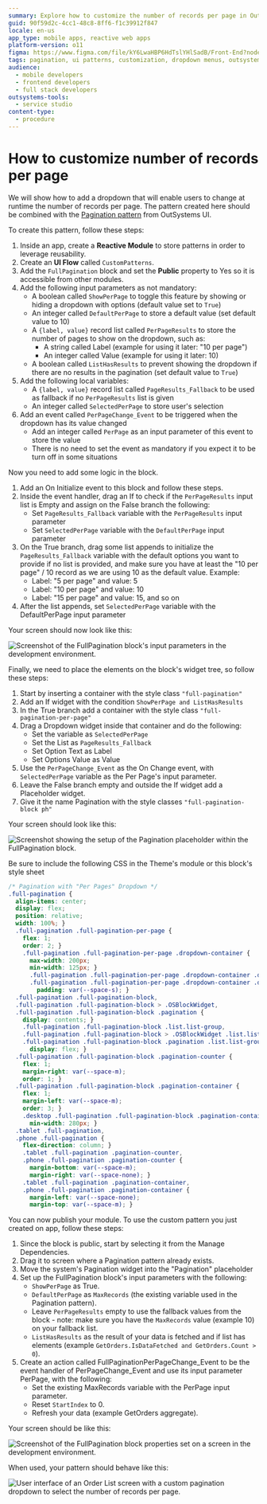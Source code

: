 ```yaml
---
summary: Explore how to customize the number of records per page in OutSystems 11 (O11) using a dropdown in a Reactive Module.
guid: 90f59d2c-4cc1-48c8-8ff6-f1c39912f847
locale: en-us
app_type: mobile apps, reactive web apps
platform-version: o11
figma: https://www.figma.com/file/kY6LwaHBP6HdTslYHlSadB/Front-End?node-id=1042:318
tags: pagination, ui patterns, customization, dropdown menus, outsystems ui
audience:
  - mobile developers
  - frontend developers
  - full stack developers
outsystems-tools:
  - service studio
content-type:
  - procedure
---
```


# How to customize number of records per page

We will show how to add a dropdown that will enable users to change at runtime the number of records per page.
The pattern created here should be combined with the [Pagination pattern](https://success.outsystems.com/documentation/11/developing_an_application/design_ui/patterns/using_mobile_and_reactive_patterns/navigation/pagination/) from OutSystems UI.

To create this pattern, follow these steps:

1. Inside an app, create a **Reactive Module** to store patterns in order to leverage reusability.
1. Create an **UI Flow** called `CustomPatterns`.
1. Add the `FullPagination` block and set the **Public** property to Yes so it is accessible from other modules.
1. Add the following input parameters as not mandatory:
    * A boolean called `ShowPerPage` to toggle this feature by showing or hiding a dropdown with options (default value set to `True`)
    * An integer called `DefaultPerPage` to store a default value (set default value to 10)
    * A `{label, value}` record list called `PerPageResults` to store the number of pages to show on the dropdown, such as:
        * A string called Label (example for using it later: "10 per page")
        * An integer called Value (example for using it later: 10)
    * A boolean called `ListHasResults` to prevent showing the dropdown if there are no results in the pagination (set default value to `True`)
1. Add the following local variables:
    * A `{label, value}` record list called `PageResults_Fallback` to be used as fallback if no `PerPageResults` list is given
    * An integer called `SelectedPerPage` to store user's selection
1. Add an event called `PerPageChange_Event` to be triggered when the dropdown has its value changed
    * Add an integer called `PerPage` as an input parameter of this event to store the value
    * There is no need to set the event as mandatory if you expect it to be turn off in some situations

Now you need to add some logic in the block.

1. Add an On Initialize event to this block and follow these steps.
1. Inside the event handler, drag an If to check if the `PerPageResults` input list is Empty and assign on the False branch the following:
    * Set `PageResults_Fallback` variable with the `PerPageResults` input parameter
    * Set `SelectedPerPage` variable with the `DefaultPerPage` input parameter
1. On the True branch, drag some list appends to initialize the `PageResults_Fallback` variable with the default options you want to provide if no list is provided, and make sure you have at least the "10 per page" / 10 record as we are using 10 as the default value. Example:
    * Label: "5 per page" and value: 5
    * Label: "10 per page" and value: 10
    * Label: "15 per page" and value: 15, and so on
1. After the list appends, set `SelectedPerPage` variable with the DefaultPerPage input parameter

Your screen should now look like this:

![Screenshot of the FullPagination block's input parameters in the development environment.](images/fullpagination-input-parameters-ss.png "FullPagination Input Parameters")

Finally, we need to place the elements on the block's widget tree, so follow these steps:

1. Start by inserting a container with the style class `"full-pagination"`
1. Add an If widget with the condition `ShowPerPage and ListHasResults`
1. In the True branch add a container with the style class `"full-pagination-per-page"`
1. Drag a Dropdown widget inside that container and do the following:
    * Set the variable as `SelectedPerPage`
    * Set the List as `PageResults_Fallback`
    * Set Option Text as Label
    * Set Options Value as Value
1. Use the `PerPageChange_Event` as the On Change event, with `SelectedPerPage` variable as the Per Page's input parameter.
1. Leave the False branch empty and outside the If widget add a Placeholder widget.
1. Give it the name Pagination with the style classes `"full-pagination-block ph"`

Your screen should look like this:

![Screenshot showing the setup of the Pagination placeholder within the FullPagination block.](images/pagination-placeholder-ss.png "Pagination Placeholder Setup")

Be sure to include the following CSS in the Theme's module or this block's style sheet

```css
/* Pagination with "Per Pages" Dropdown */
.full-pagination {
  align-items: center;
  display: flex;
  position: relative;
  width: 100%; }
  .full-pagination .full-pagination-per-page {
    flex: 1;
    order: 2; }
    .full-pagination .full-pagination-per-page .dropdown-container {
      max-width: 200px;
      min-width: 125px; }
      .full-pagination .full-pagination-per-page .dropdown-container .dropdown-display,
      .full-pagination .full-pagination-per-page .dropdown-container .dropdown {
        padding: var(--space-s); }
  .full-pagination .full-pagination-block,
  .full-pagination .full-pagination-block > .OSBlockWidget,
  .full-pagination .full-pagination-block .pagination {
    display: contents; }
    .full-pagination .full-pagination-block .list.list-group,
    .full-pagination .full-pagination-block > .OSBlockWidget .list.list-group,
    .full-pagination .full-pagination-block .pagination .list.list-group {
      display: flex; }
  .full-pagination .full-pagination-block .pagination-counter {
    flex: 1;
    margin-right: var(--space-m);
    order: 1; }
  .full-pagination .full-pagination-block .pagination-container {
    flex: 1;
    margin-left: var(--space-m);
    order: 3; }
    .desktop .full-pagination .full-pagination-block .pagination-container {
      min-width: 280px; }
  .tablet .full-pagination,
  .phone .full-pagination {
    flex-direction: column; }
    .tablet .full-pagination .pagination-counter,
    .phone .full-pagination .pagination-counter {
      margin-bottom: var(--space-m);
      margin-right: var(--space-none); }
    .tablet .full-pagination .pagination-container,
    .phone .full-pagination .pagination-container {
      margin-left: var(--space-none);
      margin-top: var(--space-m); }
```

You can now publish your module.
To use the custom pattern you just created on app, follow these steps:

1. Since the block is public, start by selecting it from the Manage Dependencies.
1. Drag it to screen where a Pagination pattern already exists.
1. Move the system's Pagination widget into the "Pagination" placeholder
1. Set up the FullPagination block's input parameters with the following:
    * `ShowPerPage` as True.
    * `DefaultPerPage` as `MaxRecords` (the existing variable used in the Pagination pattern).
    * Leave `PerPageResults` empty to use the fallback values from the block - note: make sure you have the `MaxRecords` value (example 10) on your fallback list.
    * `ListHasResults` as the result of your data is fetched and if list has elements (example `GetOrders.IsDataFetched and GetOrders.Count > 0`).
1. Create an action called FullPaginationPerPageChange_Event to be the event handler of PerPageChange_Event and use its input parameter PerPage, with the following:
    * Set the existing MaxRecords variable with the PerPage input parameter.
    * Reset `StartIndex` to 0.
    * Refresh your data (example GetOrders aggregate).

Your screen should be like this:

![Screenshot of the FullPagination block properties set on a screen in the development environment.](images/fullpagination-properties-ss.png "FullPagination Properties")

When used, your pattern should behave like this:

![User interface of an Order List screen with a custom pagination dropdown to select the number of records per page.](images/screen.png "Custom Pagination in Action")
